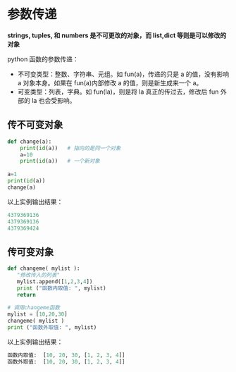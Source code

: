 # 参数传递

**strings, tuples, 和 numbers 是不可更改的对象，而 list,dict 等则是可以修改的对象**

python 函数的参数传递：

* 不可变类型：整数、字符串、元组。如 fun(a)，传递的只是 a 的值，没有影响 a 对象本身。如果在 fun(a)内部修改 a 的值，则是新生成来一个 a。
* 可变类型：列表，字典。如 fun(la)，则是将 la 真正的传过去，修改后 fun 外部的 la 也会受影响。

## 传不可变对象

```python
def change(a):
    print(id(a))   # 指向的是同一个对象
    a=10
    print(id(a))   # 一个新对象
 
a=1
print(id(a))
change(a)
```

以上实例输出结果：

```python
4379369136
4379369136
4379369424
```

## 传可变对象

```python
def changeme( mylist ):
   "修改传入的列表"
   mylist.append([1,2,3,4])
   print ("函数内取值: ", mylist)
   return
 
# 调用changeme函数
mylist = [10,20,30]
changeme( mylist )
print ("函数外取值: ", mylist)
```

以上实例输出结果：

```python
函数内取值:  [10, 20, 30, [1, 2, 3, 4]]
函数外取值:  [10, 20, 30, [1, 2, 3, 4]]
```
